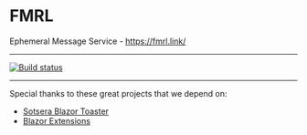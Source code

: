 # FMRL
Ephemeral Message Service - https://fmrl.link/

---

[![Build status](https://dev.azure.com/ebekker/FMRL/_apis/build/status/FMRL-ASP.NET%20Core-CI)](https://dev.azure.com/ebekker/FMRL/_build/latest?definitionId=1)

---

Special thanks to these great projects that we depend on:

* [Sotsera Blazor Toaster](https://github.com/sotsera/sotsera.blazor.toaster)
* [Blazor Extensions](https://github.com/BlazorExtensions/Home)
